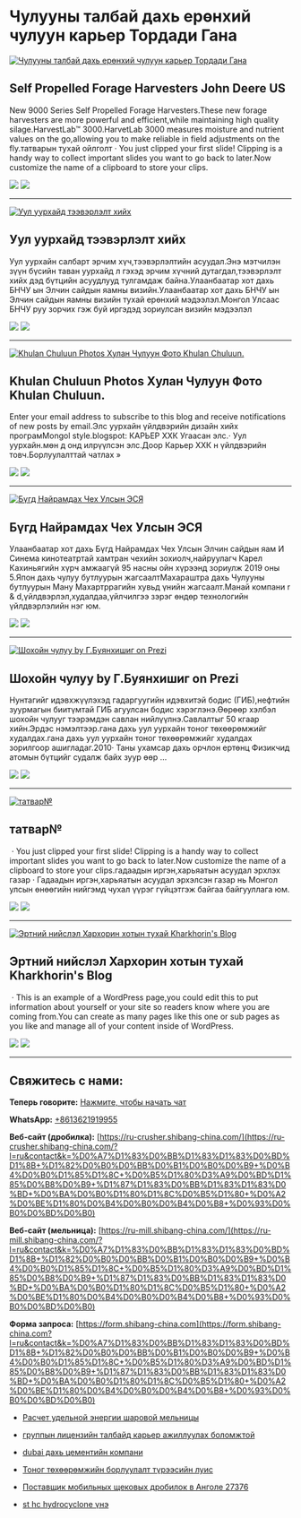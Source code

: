 # Чулууны талбай дахь ерөнхий чулуун карьер Тордади Гана

<a href="https://swt.shibang-china.com/?l=ru&img&k=%D0%A7%D1%83%D0%BB%D1%83%D1%83%D0%BD%D1%8B+%D1%82%D0%B0%D0%BB%D0%B1%D0%B0%D0%B9+%D0%B4%D0%B0%D1%85%D1%8C+%D0%B5%D1%80%D3%A9%D0%BD%D1%85%D0%B8%D0%B9+%D1%87%D1%83%D0%BB%D1%83%D1%83%D0%BD+%D0%BA%D0%B0%D1%80%D1%8C%D0%B5%D1%80+%D0%A2%D0%BE%D1%80%D0%B4%D0%B0%D0%B4%D0%B8+%D0%93%D0%B0%D0%BD%D0%B0" target="_blank">![Чулууны талбай дахь ерөнхий чулуун карьер Тордади Гана](http://static.shibang-china.com/all-800x300/361.jpg)</a>

## Self Propelled Forage Harvesters John Deere US
New 9000 Series Self Propelled Forage Harvesters.These new forage harvesters are more powerful and efficient,while maintaining high quality silage.HarvestLab™ 3000.HarvetLab 3000 measures moisture and nutrient values on the go,allowing you to make reliable in field adjustments on the fly.татварын тухай ойлголт&nbsp;&#0183;&#32;You just clipped your first slide! Clipping is a handy way to collect important slides you want to go back to later.Now customize the name of a clipboard to store your clips.


<a href="https://whatsapp.shibangsoft.com/WhatsApp.php" target="_blank" title="WhatsApp">![](http://static.shibang-china.com/icon/whatsapp.png)</a> <a href="https://swt.shibang-china.com/?l=ru&icon&k=%D0%A7%D1%83%D0%BB%D1%83%D1%83%D0%BD%D1%8B+%D1%82%D0%B0%D0%BB%D0%B1%D0%B0%D0%B9+%D0%B4%D0%B0%D1%85%D1%8C+%D0%B5%D1%80%D3%A9%D0%BD%D1%85%D0%B8%D0%B9+%D1%87%D1%83%D0%BB%D1%83%D1%83%D0%BD+%D0%BA%D0%B0%D1%80%D1%8C%D0%B5%D1%80+%D0%A2%D0%BE%D1%80%D0%B4%D0%B0%D0%B4%D0%B8+%D0%93%D0%B0%D0%BD%D0%B0" target="_blank">![](http://static.shibang-china.com/icon/chat-ru.png)</a>

---

<a href="https://swt.shibang-china.com/?l=ru&img&k=%D0%A7%D1%83%D0%BB%D1%83%D1%83%D0%BD%D1%8B+%D1%82%D0%B0%D0%BB%D0%B1%D0%B0%D0%B9+%D0%B4%D0%B0%D1%85%D1%8C+%D0%B5%D1%80%D3%A9%D0%BD%D1%85%D0%B8%D0%B9+%D1%87%D1%83%D0%BB%D1%83%D1%83%D0%BD+%D0%BA%D0%B0%D1%80%D1%8C%D0%B5%D1%80+%D0%A2%D0%BE%D1%80%D0%B4%D0%B0%D0%B4%D0%B8+%D0%93%D0%B0%D0%BD%D0%B0" target="_blank">![Уул уурхайд тээвэрлэлт хийх](http://static.shibang-china.com/all-800x300/942.jpg)</a>

## Уул уурхайд тээвэрлэлт хийх
Уул уурхайн салбарт эрчим хүч,тээвэрлэлтийн асуудал.Энэ мэтчилэн зүүн бүсийн таван уурхайд л гэхэд эрчим хүчний дутагдал,тээвэрлэлт хийх дэд бүтцийн асуудлууд тулгамдаж байна.Улаанбаатар хот дахь БНЧУ ын Элчин сайдын яамны визийн.Улаанбаатар хот дахь БНЧУ ын Элчин сайдын яамны визийн тухай ерөнхий мэдээлэл.Монгол Улсаас БНЧУ руу зорчих гэж буй иргэдэд зориулсан визийн мэдээлэл


<a href="https://whatsapp.shibangsoft.com/WhatsApp.php" target="_blank" title="WhatsApp">![](http://static.shibang-china.com/icon/whatsapp.png)</a> <a href="https://swt.shibang-china.com/?l=ru&icon&k=%D0%A7%D1%83%D0%BB%D1%83%D1%83%D0%BD%D1%8B+%D1%82%D0%B0%D0%BB%D0%B1%D0%B0%D0%B9+%D0%B4%D0%B0%D1%85%D1%8C+%D0%B5%D1%80%D3%A9%D0%BD%D1%85%D0%B8%D0%B9+%D1%87%D1%83%D0%BB%D1%83%D1%83%D0%BD+%D0%BA%D0%B0%D1%80%D1%8C%D0%B5%D1%80+%D0%A2%D0%BE%D1%80%D0%B4%D0%B0%D0%B4%D0%B8+%D0%93%D0%B0%D0%BD%D0%B0" target="_blank">![](http://static.shibang-china.com/icon/chat-ru.png)</a>

---

<a href="https://swt.shibang-china.com/?l=ru&img&k=%D0%A7%D1%83%D0%BB%D1%83%D1%83%D0%BD%D1%8B+%D1%82%D0%B0%D0%BB%D0%B1%D0%B0%D0%B9+%D0%B4%D0%B0%D1%85%D1%8C+%D0%B5%D1%80%D3%A9%D0%BD%D1%85%D0%B8%D0%B9+%D1%87%D1%83%D0%BB%D1%83%D1%83%D0%BD+%D0%BA%D0%B0%D1%80%D1%8C%D0%B5%D1%80+%D0%A2%D0%BE%D1%80%D0%B4%D0%B0%D0%B4%D0%B8+%D0%93%D0%B0%D0%BD%D0%B0" target="_blank">![Khulan Chuluun Photos Хулан Чулуун Фото Khulan Chuluun.](http://static.shibang-china.com/all-800x300/358.jpg)</a>

## Khulan Chuluun Photos Хулан Чулуун Фото Khulan Chuluun.
Enter your email address to subscribe to this blog and receive notifications of new posts by email.Элс уурхайн үйлдвэрийн дизайн хийх програмMongol style.blogspot: КАРЬЕР ХХК Угаасан элс.&#183; Уул уурхайн.мөн д онд илрүүлсэн элс.Доор Карьер ХХК н үйлдвэрийн товч.Борлуулалттай чатлах &#187;


<a href="https://whatsapp.shibangsoft.com/WhatsApp.php" target="_blank" title="WhatsApp">![](http://static.shibang-china.com/icon/whatsapp.png)</a> <a href="https://swt.shibang-china.com/?l=ru&icon&k=%D0%A7%D1%83%D0%BB%D1%83%D1%83%D0%BD%D1%8B+%D1%82%D0%B0%D0%BB%D0%B1%D0%B0%D0%B9+%D0%B4%D0%B0%D1%85%D1%8C+%D0%B5%D1%80%D3%A9%D0%BD%D1%85%D0%B8%D0%B9+%D1%87%D1%83%D0%BB%D1%83%D1%83%D0%BD+%D0%BA%D0%B0%D1%80%D1%8C%D0%B5%D1%80+%D0%A2%D0%BE%D1%80%D0%B4%D0%B0%D0%B4%D0%B8+%D0%93%D0%B0%D0%BD%D0%B0" target="_blank">![](http://static.shibang-china.com/icon/chat-ru.png)</a>

---

<a href="https://swt.shibang-china.com/?l=ru&img&k=%D0%A7%D1%83%D0%BB%D1%83%D1%83%D0%BD%D1%8B+%D1%82%D0%B0%D0%BB%D0%B1%D0%B0%D0%B9+%D0%B4%D0%B0%D1%85%D1%8C+%D0%B5%D1%80%D3%A9%D0%BD%D1%85%D0%B8%D0%B9+%D1%87%D1%83%D0%BB%D1%83%D1%83%D0%BD+%D0%BA%D0%B0%D1%80%D1%8C%D0%B5%D1%80+%D0%A2%D0%BE%D1%80%D0%B4%D0%B0%D0%B4%D0%B8+%D0%93%D0%B0%D0%BD%D0%B0" target="_blank">![Бүгд Найрамдах Чех Улсын ЭСЯ](http://static.shibang-china.com/all-800x300/1222.jpg)</a>

## Бүгд Найрамдах Чех Улсын ЭСЯ
Улаанбаатар хот дахь Бүгд Найрамдах Чех Улсын Элчин сайдын яам И Синема кинотеатртай хамтран чехийн зохиолч,найруулагч Карел Кахиньягийн хүрч амжаагүй 95 насны ойн хүрээнд зориулж 2019 оны 5.Япон дахь чулуу бутлуурын жагсаалтМахараштра дахь Чулууны бутлуурын Ману Махартррагийн хувьд үнийн жагсаалт.Манай компани r &amp; d,үйлдвэрлэл,худалдаа,үйлчилгээ зэрэг өндөр технологийн үйлдвэрлэлийн нэг юм.


<a href="https://whatsapp.shibangsoft.com/WhatsApp.php" target="_blank" title="WhatsApp">![](http://static.shibang-china.com/icon/whatsapp.png)</a> <a href="https://swt.shibang-china.com/?l=ru&icon&k=%D0%A7%D1%83%D0%BB%D1%83%D1%83%D0%BD%D1%8B+%D1%82%D0%B0%D0%BB%D0%B1%D0%B0%D0%B9+%D0%B4%D0%B0%D1%85%D1%8C+%D0%B5%D1%80%D3%A9%D0%BD%D1%85%D0%B8%D0%B9+%D1%87%D1%83%D0%BB%D1%83%D1%83%D0%BD+%D0%BA%D0%B0%D1%80%D1%8C%D0%B5%D1%80+%D0%A2%D0%BE%D1%80%D0%B4%D0%B0%D0%B4%D0%B8+%D0%93%D0%B0%D0%BD%D0%B0" target="_blank">![](http://static.shibang-china.com/icon/chat-ru.png)</a>

---

<a href="https://swt.shibang-china.com/?l=ru&img&k=%D0%A7%D1%83%D0%BB%D1%83%D1%83%D0%BD%D1%8B+%D1%82%D0%B0%D0%BB%D0%B1%D0%B0%D0%B9+%D0%B4%D0%B0%D1%85%D1%8C+%D0%B5%D1%80%D3%A9%D0%BD%D1%85%D0%B8%D0%B9+%D1%87%D1%83%D0%BB%D1%83%D1%83%D0%BD+%D0%BA%D0%B0%D1%80%D1%8C%D0%B5%D1%80+%D0%A2%D0%BE%D1%80%D0%B4%D0%B0%D0%B4%D0%B8+%D0%93%D0%B0%D0%BD%D0%B0" target="_blank">![Шохойн чулуу by Г.Буянхишиг on Prezi](http://static.shibang-china.com/all-800x300/643.jpg)</a>

## Шохойн чулуу by Г.Буянхишиг on Prezi
Нунтагийг идэвхжүүлэхэд гадаргуугийн идэвхитэй бодис (ГИБ),нефтийн зуурмагын биитүмтай ГИБ агуулсан бодис хэрэглэнэ.Өөрөөр хэлбэл шохойн чулууг тээрэмдэн савлан нийлүүлнэ.Савлалтыг 50 кгаар хийн.Эрдэс нэмэлтээр.гана дахь уул уурхайн тоног төхөөрөмжийг худалдах.гана дахь уул уурхайн тоног төхөөрөмжийг худалдах зорилгоор ашигладаг.2010&#183; Таны ухамсар дахь орчлон ертөнц Физикчид атомын бүтцийг судалж байх зуур өөр …


<a href="https://whatsapp.shibangsoft.com/WhatsApp.php" target="_blank" title="WhatsApp">![](http://static.shibang-china.com/icon/whatsapp.png)</a> <a href="https://swt.shibang-china.com/?l=ru&icon&k=%D0%A7%D1%83%D0%BB%D1%83%D1%83%D0%BD%D1%8B+%D1%82%D0%B0%D0%BB%D0%B1%D0%B0%D0%B9+%D0%B4%D0%B0%D1%85%D1%8C+%D0%B5%D1%80%D3%A9%D0%BD%D1%85%D0%B8%D0%B9+%D1%87%D1%83%D0%BB%D1%83%D1%83%D0%BD+%D0%BA%D0%B0%D1%80%D1%8C%D0%B5%D1%80+%D0%A2%D0%BE%D1%80%D0%B4%D0%B0%D0%B4%D0%B8+%D0%93%D0%B0%D0%BD%D0%B0" target="_blank">![](http://static.shibang-china.com/icon/chat-ru.png)</a>

---

<a href="https://swt.shibang-china.com/?l=ru&img&k=%D0%A7%D1%83%D0%BB%D1%83%D1%83%D0%BD%D1%8B+%D1%82%D0%B0%D0%BB%D0%B1%D0%B0%D0%B9+%D0%B4%D0%B0%D1%85%D1%8C+%D0%B5%D1%80%D3%A9%D0%BD%D1%85%D0%B8%D0%B9+%D1%87%D1%83%D0%BB%D1%83%D1%83%D0%BD+%D0%BA%D0%B0%D1%80%D1%8C%D0%B5%D1%80+%D0%A2%D0%BE%D1%80%D0%B4%D0%B0%D0%B4%D0%B8+%D0%93%D0%B0%D0%BD%D0%B0" target="_blank">![татвар№](http://static.shibang-china.com/all-800x300/1476.jpg)</a>

## татвар№
&nbsp;&#0183;&#32;You just clipped your first slide! Clipping is a handy way to collect important slides you want to go back to later.Now customize the name of a clipboard to store your clips.гадаадын иргэн,харьяатын асуудал эрхлэх газар&nbsp;&#0183;&#32;Гадаадын иргэн,харьяатын асуудал эрхэлсэн газар нь Монгол улсын өнөөгийн нийгэмд чухал үүрэг гүйцэтгэж байгаа байгууллага юм.


<a href="https://whatsapp.shibangsoft.com/WhatsApp.php" target="_blank" title="WhatsApp">![](http://static.shibang-china.com/icon/whatsapp.png)</a> <a href="https://swt.shibang-china.com/?l=ru&icon&k=%D0%A7%D1%83%D0%BB%D1%83%D1%83%D0%BD%D1%8B+%D1%82%D0%B0%D0%BB%D0%B1%D0%B0%D0%B9+%D0%B4%D0%B0%D1%85%D1%8C+%D0%B5%D1%80%D3%A9%D0%BD%D1%85%D0%B8%D0%B9+%D1%87%D1%83%D0%BB%D1%83%D1%83%D0%BD+%D0%BA%D0%B0%D1%80%D1%8C%D0%B5%D1%80+%D0%A2%D0%BE%D1%80%D0%B4%D0%B0%D0%B4%D0%B8+%D0%93%D0%B0%D0%BD%D0%B0" target="_blank">![](http://static.shibang-china.com/icon/chat-ru.png)</a>

---

<a href="https://swt.shibang-china.com/?l=ru&img&k=%D0%A7%D1%83%D0%BB%D1%83%D1%83%D0%BD%D1%8B+%D1%82%D0%B0%D0%BB%D0%B1%D0%B0%D0%B9+%D0%B4%D0%B0%D1%85%D1%8C+%D0%B5%D1%80%D3%A9%D0%BD%D1%85%D0%B8%D0%B9+%D1%87%D1%83%D0%BB%D1%83%D1%83%D0%BD+%D0%BA%D0%B0%D1%80%D1%8C%D0%B5%D1%80+%D0%A2%D0%BE%D1%80%D0%B4%D0%B0%D0%B4%D0%B8+%D0%93%D0%B0%D0%BD%D0%B0" target="_blank">![Эртний нийслэл Хархорин хотын тухай Kharkhorin's Blog](http://static.shibang-china.com/all-800x300/838.jpg)</a>

## Эртний нийслэл Хархорин хотын тухай Kharkhorin's Blog
&nbsp;&#0183;&#32;This is an example of a WordPress page,you could edit this to put information about yourself or your site so readers know where you are coming from.You can create as many pages like this one or sub pages as you like and manage all of your content inside of WordPress.

<a href="https://whatsapp.shibangsoft.com/WhatsApp.php" target="_blank" title="WhatsApp">![](http://static.shibang-china.com/icon/whatsapp.png)</a> <a href="https://swt.shibang-china.com/?l=ru&icon&k=%D0%A7%D1%83%D0%BB%D1%83%D1%83%D0%BD%D1%8B+%D1%82%D0%B0%D0%BB%D0%B1%D0%B0%D0%B9+%D0%B4%D0%B0%D1%85%D1%8C+%D0%B5%D1%80%D3%A9%D0%BD%D1%85%D0%B8%D0%B9+%D1%87%D1%83%D0%BB%D1%83%D1%83%D0%BD+%D0%BA%D0%B0%D1%80%D1%8C%D0%B5%D1%80+%D0%A2%D0%BE%D1%80%D0%B4%D0%B0%D0%B4%D0%B8+%D0%93%D0%B0%D0%BD%D0%B0" target="_blank">![](http://static.shibang-china.com/icon/chat-ru.png)</a>

---
## Свяжитесь с нами:

**Теперь говорите:** [Нажмите, чтобы начать чат](https://swt.shibang-china.com?l=ru&contact&k=%D0%A7%D1%83%D0%BB%D1%83%D1%83%D0%BD%D1%8B+%D1%82%D0%B0%D0%BB%D0%B1%D0%B0%D0%B9+%D0%B4%D0%B0%D1%85%D1%8C+%D0%B5%D1%80%D3%A9%D0%BD%D1%85%D0%B8%D0%B9+%D1%87%D1%83%D0%BB%D1%83%D1%83%D0%BD+%D0%BA%D0%B0%D1%80%D1%8C%D0%B5%D1%80+%D0%A2%D0%BE%D1%80%D0%B4%D0%B0%D0%B4%D0%B8+%D0%93%D0%B0%D0%BD%D0%B0)

**WhatsApp:**  [+8613621919955](https://whatsapp.shibangsoft.com/WhatsApp.php)

**Веб-сайт (дробилка):** [https://ru-crusher.shibang-china.com/](https://ru-crusher.shibang-china.com/?l=ru&contact&k=%D0%A7%D1%83%D0%BB%D1%83%D1%83%D0%BD%D1%8B+%D1%82%D0%B0%D0%BB%D0%B1%D0%B0%D0%B9+%D0%B4%D0%B0%D1%85%D1%8C+%D0%B5%D1%80%D3%A9%D0%BD%D1%85%D0%B8%D0%B9+%D1%87%D1%83%D0%BB%D1%83%D1%83%D0%BD+%D0%BA%D0%B0%D1%80%D1%8C%D0%B5%D1%80+%D0%A2%D0%BE%D1%80%D0%B4%D0%B0%D0%B4%D0%B8+%D0%93%D0%B0%D0%BD%D0%B0)

**Веб-сайт (мельница):** [https://ru-mill.shibang-china.com/](https://ru-mill.shibang-china.com/?l=ru&contact&k=%D0%A7%D1%83%D0%BB%D1%83%D1%83%D0%BD%D1%8B+%D1%82%D0%B0%D0%BB%D0%B1%D0%B0%D0%B9+%D0%B4%D0%B0%D1%85%D1%8C+%D0%B5%D1%80%D3%A9%D0%BD%D1%85%D0%B8%D0%B9+%D1%87%D1%83%D0%BB%D1%83%D1%83%D0%BD+%D0%BA%D0%B0%D1%80%D1%8C%D0%B5%D1%80+%D0%A2%D0%BE%D1%80%D0%B4%D0%B0%D0%B4%D0%B8+%D0%93%D0%B0%D0%BD%D0%B0)

**Форма запроса:** [https://form.shibang-china.com](https://form.shibang-china.com?l=ru&contact&k=%D0%A7%D1%83%D0%BB%D1%83%D1%83%D0%BD%D1%8B+%D1%82%D0%B0%D0%BB%D0%B1%D0%B0%D0%B9+%D0%B4%D0%B0%D1%85%D1%8C+%D0%B5%D1%80%D3%A9%D0%BD%D1%85%D0%B8%D0%B9+%D1%87%D1%83%D0%BB%D1%83%D1%83%D0%BD+%D0%BA%D0%B0%D1%80%D1%8C%D0%B5%D1%80+%D0%A2%D0%BE%D1%80%D0%B4%D0%B0%D0%B4%D0%B8+%D0%93%D0%B0%D0%BD%D0%B0)

* [Расчет удельной энергии шаровой мельницы](../126/%D0%A0%D0%B0%D1%81%D1%87%D0%B5%D1%82%20%D1%83%D0%B4%D0%B5%D0%BB%D1%8C%D0%BD%D0%BE%D0%B9%20%D1%8D%D0%BD%D0%B5%D1%80%D0%B3%D0%B8%D0%B8%20%D1%88%D0%B0%D1%80%D0%BE%D0%B2%D0%BE%D0%B9%20%D0%BC%D0%B5%D0%BB%D1%8C%D0%BD%D0%B8%D1%86%D1%8B.md)

* [группын лицензийн талбайд карьер ажиллуулах боломжтой](../128/%D0%B3%D1%80%D1%83%D0%BF%D0%BF%D1%8B%D0%BD%20%D0%BB%D0%B8%D1%86%D0%B5%D0%BD%D0%B7%D0%B8%D0%B9%D0%BD%20%D1%82%D0%B0%D0%BB%D0%B1%D0%B0%D0%B9%D0%B4%20%D0%BA%D0%B0%D1%80%D1%8C%D0%B5%D1%80%20%D0%B0%D0%B6%D0%B8%D0%BB%D0%BB%D1%83%D1%83%D0%BB%D0%B0%D1%85%20%D0%B1%D0%BE%D0%BB%D0%BE%D0%BC%D0%B6%D1%82%D0%BE%D0%B9.md)

* [dubai дахь цементийн компани](../127/dubai%20%D0%B4%D0%B0%D1%85%D1%8C%20%D1%86%D0%B5%D0%BC%D0%B5%D0%BD%D1%82%D0%B8%D0%B9%D0%BD%20%D0%BA%D0%BE%D0%BC%D0%BF%D0%B0%D0%BD%D0%B8.md)

* [Тоног төхөөрөмжийн борлуулалт түрээсийн луис](../126/%D0%A2%D0%BE%D0%BD%D0%BE%D0%B3%20%D1%82%D3%A9%D1%85%D3%A9%D3%A9%D1%80%D3%A9%D0%BC%D0%B6%D0%B8%D0%B9%D0%BD%20%D0%B1%D0%BE%D1%80%D0%BB%D1%83%D1%83%D0%BB%D0%B0%D0%BB%D1%82%20%D1%82%D2%AF%D1%80%D1%8D%D1%8D%D1%81%D0%B8%D0%B9%D0%BD%20%D0%BB%D1%83%D0%B8%D1%81.md)

* [Поставщик мобильных щековых дробилок в Анголе 27376](../126/%D0%9F%D0%BE%D1%81%D1%82%D0%B0%D0%B2%D1%89%D0%B8%D0%BA%20%D0%BC%D0%BE%D0%B1%D0%B8%D0%BB%D1%8C%D0%BD%D1%8B%D1%85%20%D1%89%D0%B5%D0%BA%D0%BE%D0%B2%D1%8B%D1%85%20%D0%B4%D1%80%D0%BE%D0%B1%D0%B8%D0%BB%D0%BE%D0%BA%20%D0%B2%20%D0%90%D0%BD%D0%B3%D0%BE%D0%BB%D0%B5%2027376.md)

* [st hc hydrocyclone үнэ](../127/st%20hc%20hydrocyclone%20%D2%AF%D0%BD%D1%8D.md)